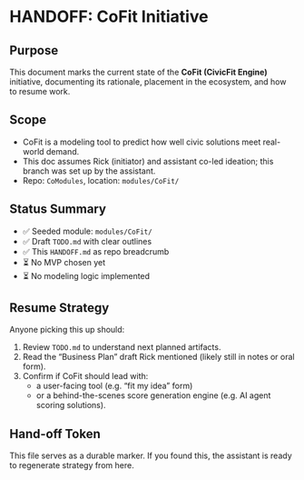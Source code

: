 # HANDOFF: CoFit Initiative

## Purpose
This document marks the current state of the **CoFit (CivicFit Engine)** initiative, documenting its rationale, placement in the ecosystem, and how to resume work.

## Scope
- CoFit is a modeling tool to predict how well civic solutions meet real-world demand.
- This doc assumes Rick (initiator) and assistant co-led ideation; this branch was set up by the assistant.
- Repo: `CoModules`, location: `modules/CoFit/`

## Status Summary
- ✅ Seeded module: `modules/CoFit/`
- ✅ Draft `TODO.md` with clear outlines
- ✅ This `HANDOFF.md` as repo breadcrumb
- ⏳ No MVP chosen yet
- ⏳ No modeling logic implemented

## Resume Strategy
Anyone picking this up should:
1. Review `TODO.md` to understand next planned artifacts.
2. Read the “Business Plan” draft Rick mentioned (likely still in notes or oral form).
3. Confirm if CoFit should lead with:
   - a user-facing tool (e.g. “fit my idea” form)
   - or a behind-the-scenes score generation engine (e.g. AI agent scoring solutions).

## Hand-off Token
This file serves as a durable marker. If you found this, the assistant is ready to regenerate strategy from here.

